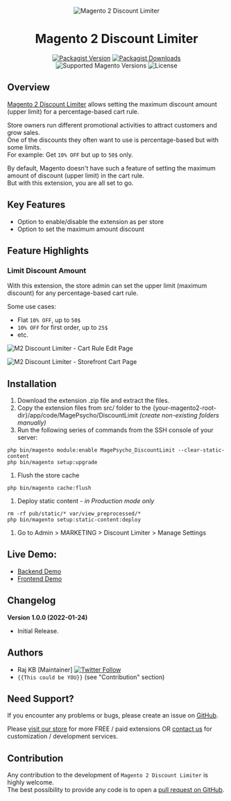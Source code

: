 <div align="center">

![Magento 2 Discount Limiter](https://i.imgur.com/d8QEHRb.png)
# Magento 2 Discount Limiter

</div>

<div align="center">

[![Packagist Version](https://img.shields.io/github/v/tag/MagePsycho/magento2-discount-amount-limiter?sort=semver&label=packagist&style=for-the-badge)](https://packagist.org/packages/magepsycho/magento2-discountlimit)
[![Packagist Downloads](https://img.shields.io/packagist/dt/magepsycho/magento2-discountlimit.svg?style=for-the-badge)](https://packagist.org/packages/magepsycho/magento2-discountlimit/stats)
![Supported Magento Versions](https://img.shields.io/badge/magento-%202.3_|_2.4-brightgreen.svg?logo=magento&longCache=true&style=for-the-badge)
![License](https://img.shields.io/badge/license-MIT-green?color=%23234&style=for-the-badge)

</div>

## Overview
[Magento 2 Discount Limiter](https://www.magepsycho.com/magento2-discount-limiter.html) allows setting the maximum discount amount (upper limit) for a percentage-based cart rule.

Store owners run different promotional activities to attract customers and grow sales.  
One of the discounts they often want to use is percentage-based but with some limits.  
For example: Get `10% OFF` but up to `50$` only.


By default, Magento doesn't have such a feature of setting the maximum amount of discount (upper limit) in the cart rule.  
But with this extension, you are all set to go.

## Key Features
* Option to enable/disable the extension as per store
* Option to set the maximum amount discount

## Feature Highlights

### Limit Discount Amount
With this extension, the store admin can set the upper limit (maximum discount) for any percentage-based cart rule.

Some use cases:
* Flat `10% OFF`, up to `50$`
* `10% OFF` for first order, up to `25$`
* etc.

![M2 Discount Limiter - Cart Rule Edit Page](https://www.magepsycho.com/media/catalog/product/3/0/30-m2-discount-limiter-admin-cart-rule-max-discount.jpg)

![M2 Discount Limiter - Storefront Cart Page](https://www.magepsycho.com/media/catalog/product/4/0/40-m2-discount-limiter-storefront-maximum-discount.jpg)

## Installation
1. Download the extension .zip file and extract the files.
1. Copy the extension files from src/ folder to the {your-magento2-root-dir}/app/code/MagePsycho/DiscountLimit *(create non-existing folders manually)*
1. Run the following series of commands from the SSH console of your server:
```
php bin/magento module:enable MagePsycho_DiscountLimit --clear-static-content
php bin/magento setup:upgrade
```
1. Flush the store cache
```
php bin/magento cache:flush
```
1. Deploy static content - *in Production mode only*
```
rm -rf pub/static/* var/view_preprocessed/*
php bin/magento setup:static-content:deploy
```
1. Go to Admin > MARKETING > Discount Limiter > Manage Settings

## Live Demo:

* [Backend Demo](http://m2default.mage-expo.com/admin_m2demo/?module=discountlimiter)
* [Frontend Demo](http://m2default.mage-expo.com/dual-handle-cardio-ball.html)

## Changelog

**Version 1.0.0 (2022-01-24)**

* Initial Release.

## Authors

- Raj KB [Maintainer] [![Twitter Follow](https://img.shields.io/twitter/follow/rajkbnp.svg?style=social)](https://twitter.com/rajkbnp)
- `{{This could be YOU}}` (see "Contribution" section)

## Need Support?
If you encounter any problems or bugs, please create an issue on [GitHub](https://github.com/MagePsycho/magento2-discount-amount-limiter/issues).

Please [visit our store](https://www.magepsycho.com/extensions/magento-2.html) for more FREE / paid extensions OR [contact us](https://magepsycho.com/contact) for customization / development services.

## Contribution
Any contribution to the development of `Magento 2 Discount Limiter` is highly welcome.  
The best possibility to provide any code is to open a [pull request on GitHub](https://github.com/MagePsycho/magento2-discount-amount-limiter/pulls).
